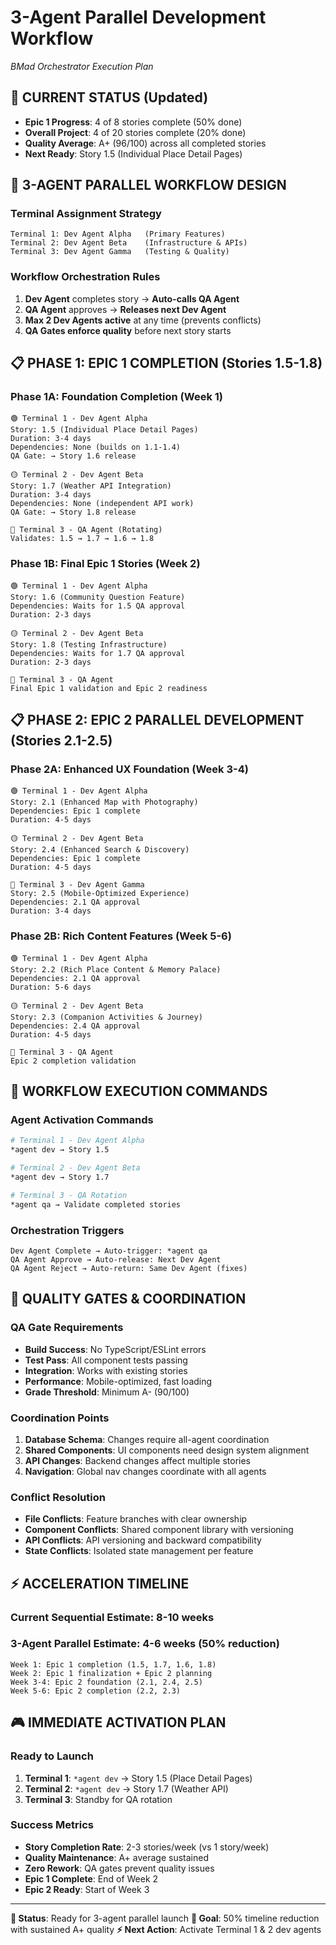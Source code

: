 # 3-Agent Parallel Development Workflow
*BMad Orchestrator Execution Plan*

## 🎯 CURRENT STATUS (Updated)
- **Epic 1 Progress**: 4 of 8 stories complete (50% done)
- **Overall Project**: 4 of 20 stories complete (20% done)  
- **Quality Average**: A+ (96/100) across all completed stories
- **Next Ready**: Story 1.5 (Individual Place Detail Pages)

## 🚀 3-AGENT PARALLEL WORKFLOW DESIGN

### **Terminal Assignment Strategy**
```
Terminal 1: Dev Agent Alpha   (Primary Features)
Terminal 2: Dev Agent Beta    (Infrastructure & APIs) 
Terminal 3: Dev Agent Gamma   (Testing & Quality)
```

### **Workflow Orchestration Rules**
1. **Dev Agent** completes story → **Auto-calls QA Agent**
2. **QA Agent** approves → **Releases next Dev Agent**
3. **Max 2 Dev Agents active** at any time (prevents conflicts)
4. **QA Gates enforce quality** before next story starts

## 📋 PHASE 1: EPIC 1 COMPLETION (Stories 1.5-1.8)

### **Phase 1A: Foundation Completion (Week 1)**
```
🟢 Terminal 1 - Dev Agent Alpha
Story: 1.5 (Individual Place Detail Pages)
Duration: 3-4 days
Dependencies: None (builds on 1.1-1.4)
QA Gate: → Story 1.6 release

🟡 Terminal 2 - Dev Agent Beta  
Story: 1.7 (Weather API Integration)
Duration: 3-4 days
Dependencies: None (independent API work)
QA Gate: → Story 1.8 release

🔵 Terminal 3 - QA Agent (Rotating)
Validates: 1.5 → 1.7 → 1.6 → 1.8
```

### **Phase 1B: Final Epic 1 Stories (Week 2)**
```
🟢 Terminal 1 - Dev Agent Alpha
Story: 1.6 (Community Question Feature)
Dependencies: Waits for 1.5 QA approval
Duration: 2-3 days

🟡 Terminal 2 - Dev Agent Beta
Story: 1.8 (Testing Infrastructure)  
Dependencies: Waits for 1.7 QA approval
Duration: 2-3 days

🔵 Terminal 3 - QA Agent
Final Epic 1 validation and Epic 2 readiness
```

## 📋 PHASE 2: EPIC 2 PARALLEL DEVELOPMENT (Stories 2.1-2.5)

### **Phase 2A: Enhanced UX Foundation (Week 3-4)**
```
🟢 Terminal 1 - Dev Agent Alpha
Story: 2.1 (Enhanced Map with Photography)
Dependencies: Epic 1 complete
Duration: 4-5 days

🟡 Terminal 2 - Dev Agent Beta
Story: 2.4 (Enhanced Search & Discovery)
Dependencies: Epic 1 complete
Duration: 4-5 days

🔵 Terminal 3 - Dev Agent Gamma
Story: 2.5 (Mobile-Optimized Experience)
Dependencies: 2.1 QA approval
Duration: 3-4 days
```

### **Phase 2B: Rich Content Features (Week 5-6)**
```
🟢 Terminal 1 - Dev Agent Alpha
Story: 2.2 (Rich Place Content & Memory Palace)
Dependencies: 2.1 QA approval
Duration: 5-6 days

🟡 Terminal 2 - Dev Agent Beta
Story: 2.3 (Companion Activities & Journey)
Dependencies: 2.4 QA approval
Duration: 4-5 days

🔵 Terminal 3 - QA Agent
Epic 2 completion validation
```

## 🔄 WORKFLOW EXECUTION COMMANDS

### **Agent Activation Commands**
```bash
# Terminal 1 - Dev Agent Alpha
*agent dev → Story 1.5

# Terminal 2 - Dev Agent Beta  
*agent dev → Story 1.7

# Terminal 3 - QA Rotation
*agent qa → Validate completed stories
```

### **Orchestration Triggers**
```
Dev Agent Complete → Auto-trigger: *agent qa
QA Agent Approve → Auto-release: Next Dev Agent
QA Agent Reject → Auto-return: Same Dev Agent (fixes)
```

## 🚦 QUALITY GATES & COORDINATION

### **QA Gate Requirements**
- **Build Success**: No TypeScript/ESLint errors
- **Test Pass**: All component tests passing  
- **Integration**: Works with existing stories
- **Performance**: Mobile-optimized, fast loading
- **Grade Threshold**: Minimum A- (90/100)

### **Coordination Points**
1. **Database Schema**: Changes require all-agent coordination
2. **Shared Components**: UI components need design system alignment
3. **API Changes**: Backend changes affect multiple stories
4. **Navigation**: Global nav changes coordinate with all agents

### **Conflict Resolution**
- **File Conflicts**: Feature branches with clear ownership
- **Component Conflicts**: Shared component library with versioning
- **API Conflicts**: API versioning and backward compatibility
- **State Conflicts**: Isolated state management per feature

## ⚡ ACCELERATION TIMELINE

### **Current Sequential Estimate**: 8-10 weeks
### **3-Agent Parallel Estimate**: 4-6 weeks (50% reduction)

```
Week 1: Epic 1 completion (1.5, 1.7, 1.6, 1.8)
Week 2: Epic 1 finalization + Epic 2 planning
Week 3-4: Epic 2 foundation (2.1, 2.4, 2.5)
Week 5-6: Epic 2 completion (2.2, 2.3)
```

## 🎮 IMMEDIATE ACTIVATION PLAN

### **Ready to Launch**
1. **Terminal 1**: `*agent dev` → Story 1.5 (Place Detail Pages)
2. **Terminal 2**: `*agent dev` → Story 1.7 (Weather API)
3. **Terminal 3**: Standby for QA rotation

### **Success Metrics**
- **Story Completion Rate**: 2-3 stories/week (vs 1 story/week)
- **Quality Maintenance**: A+ average sustained
- **Zero Rework**: QA gates prevent quality issues
- **Epic 1 Complete**: End of Week 2
- **Epic 2 Ready**: Start of Week 3

---

**🚀 Status**: Ready for 3-agent parallel launch
**🎯 Goal**: 50% timeline reduction with sustained A+ quality
**⚡ Next Action**: Activate Terminal 1 & 2 dev agents